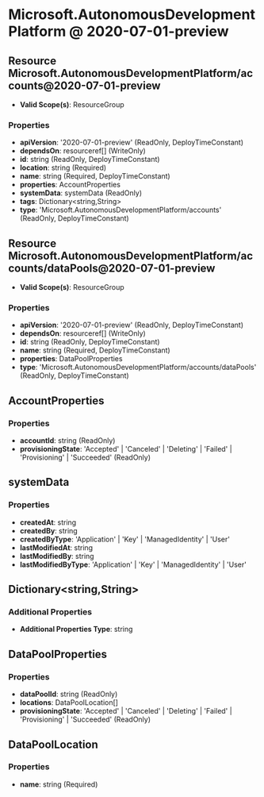 # Microsoft.AutonomousDevelopmentPlatform @ 2020-07-01-preview

## Resource Microsoft.AutonomousDevelopmentPlatform/accounts@2020-07-01-preview
* **Valid Scope(s)**: ResourceGroup
### Properties
* **apiVersion**: '2020-07-01-preview' (ReadOnly, DeployTimeConstant)
* **dependsOn**: resourceref[] (WriteOnly)
* **id**: string (ReadOnly, DeployTimeConstant)
* **location**: string (Required)
* **name**: string (Required, DeployTimeConstant)
* **properties**: AccountProperties
* **systemData**: systemData (ReadOnly)
* **tags**: Dictionary<string,String>
* **type**: 'Microsoft.AutonomousDevelopmentPlatform/accounts' (ReadOnly, DeployTimeConstant)

## Resource Microsoft.AutonomousDevelopmentPlatform/accounts/dataPools@2020-07-01-preview
* **Valid Scope(s)**: ResourceGroup
### Properties
* **apiVersion**: '2020-07-01-preview' (ReadOnly, DeployTimeConstant)
* **dependsOn**: resourceref[] (WriteOnly)
* **id**: string (ReadOnly, DeployTimeConstant)
* **name**: string (Required, DeployTimeConstant)
* **properties**: DataPoolProperties
* **type**: 'Microsoft.AutonomousDevelopmentPlatform/accounts/dataPools' (ReadOnly, DeployTimeConstant)

## AccountProperties
### Properties
* **accountId**: string (ReadOnly)
* **provisioningState**: 'Accepted' | 'Canceled' | 'Deleting' | 'Failed' | 'Provisioning' | 'Succeeded' (ReadOnly)

## systemData
### Properties
* **createdAt**: string
* **createdBy**: string
* **createdByType**: 'Application' | 'Key' | 'ManagedIdentity' | 'User'
* **lastModifiedAt**: string
* **lastModifiedBy**: string
* **lastModifiedByType**: 'Application' | 'Key' | 'ManagedIdentity' | 'User'

## Dictionary<string,String>
### Additional Properties
* **Additional Properties Type**: string

## DataPoolProperties
### Properties
* **dataPoolId**: string (ReadOnly)
* **locations**: DataPoolLocation[]
* **provisioningState**: 'Accepted' | 'Canceled' | 'Deleting' | 'Failed' | 'Provisioning' | 'Succeeded' (ReadOnly)

## DataPoolLocation
### Properties
* **name**: string (Required)

